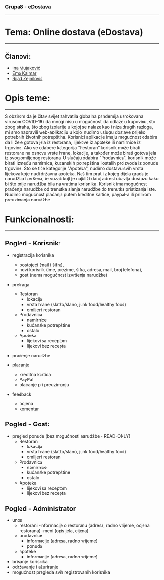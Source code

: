 ### Grupa8 - eDostava
----------------------

# Tema: Online dostava (eDostava)

----------------------

Članovi:
----------------------

* [Ina Mujaković](https://github.com/inamujakovic)
* [Ema Kalmar](https://github.com/ekalmar1)
* [Rijad Zejnilović](https://github.com/Riqui10)

# Opis teme:
----------------------

S obzirom da je čitav svijet zahvatila globalna pandemija uzrokovana virusom COVID-19 i da mnogi nisu u mogućnosti da odlaze u kupovinu, što zbog straha,
što zbog izolacije u kojoj se nalaze kao i niza drugih razloga, mi smo napravili web-aplikaciju u kojoj nudimo uslugu dostave prijeko potrebnih životnih potrepština.
Korisnici aplikacije imaju mogućnost odabira da li žele gotova jela iz restorana, lijekove iz apoteke ili namirnice iz trgovine.
Ako se odabere kategorija "Restoran" korisnik može birati restorane na osnovu vrste hrane, lokacije, a također može birati gotova jela iz svog omiljenog restorana.
U slučaju odabira "Prodavnica", korisnik može birati između namirnica, kućanskih potrepština i ostalih proizvoda iz ponude trgovine.
Što se tiče kategorije "Apoteka", nudimo dostavu svih vrsta lijekova koje nudi državna apoteka.
Naš tim prati iz kojeg dijela grada je narudžba izvršena, te vozač koji je najbliži datoj adresi obavlja dostavu kako bi što prije narudžba bila na vratima korisnika.
Korisnik ima mogućnost praćenja narudžbe od trenutka slanja narudžbe do trenutka pristizanja iste.
Nudimo mogućnost plaćanja putem kreditne kartice, paypal-a ili prilikom preuzimanja narudžbe. 

# Funkcionalnosti:
----------------------

## Pogled - Korisnik:
* registracija korisnika 
	- postojeći (mail i šifra),
	- novi korisnik (ime, prezime, šifra, adresa, mail, broj telefona),
	- gost (nema mogućnost izvršenja narudžbe)
* pretraga
	- Restoran
		- lokacija
		- vrsta hrane (slatko/slano, junk food/healthy food)
		- omiljeni restoran
	- Prodavnica
		- namirnice
		- kućanske potrepštine
		- ostalo
	- Apoteka
		- lijekovi sa receptom
		- lijekovi bez recepta  
 
* praćenje narudžbe
* plaćanje
	- kreditna kartica
	- PayPal
	- plaćanje pri preuzimanju
* feedback
	- ocjena
	- komentar

## Pogled - Gost:
* pregled ponude (bez mogućnosti narudžbe - READ-ONLY)
	- Restoran
		- lokacija
		- vrsta hrane (slatko/slano, junk food/healthy food)
		- omiljeni restoran
	- Prodavnica
		- namirnice
		- kućanske potrepštine
		- ostalo
	- Apoteka
		- lijekovi sa receptom
		- lijekovi bez recepta

## Pogled - Administrator
* unos
	- restorani
		-informacije o restoranu (adresa, radno vrijeme, ocjena restorana)
		-meni (opis jela, cijena)
	- prodavnice
		- informacije (adresa, radno vrijeme)
		- ponuda
	- apoteke
		- informacije (adresa, radno vrijeme)
* brisanje korisnika
* održavanje i ažuriranje 
* mogućnost pregleda svih registrovanih korisnika
